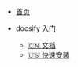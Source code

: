<!-- docs/_sidebar.md -->

* [首页](/)

* docsify 入门
    * [:cn: 文档](guide/dir/)
    * [:us: 快速安装](guide/install/)


